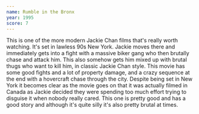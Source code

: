 ```yaml
---
name: Rumble in the Bronx
year: 1995
score: 7
---
```

This is one of the more modern Jackie Chan films that's really worth watching. It's set in lawless 90s New York. Jackie moves there and immediately gets into a fight with a massive biker gang who then brutally chase and attack him. This also somehow gets him mixed up with brutal thugs who want to kill him, in classic Jackie Chan style. This movie has some good fights and a lot of property damage, and a crazy sequence at the end with a hovercraft chase through the city. Despite being set in New York it becomes clear as the movie goes on that it was actually filmed in Canada as Jackie decided they were spending too much effort trying to disguise it when nobody really cared. This one is pretty good and has a good story and although it's quite silly it's also pretty brutal at times.
